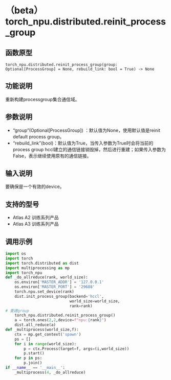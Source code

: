 # （beta）torch_npu.distributed.reinit_process_group

## 函数原型

```
torch_npu.distributed.reinit_process_group(group: Optional[ProcessGroup] = None, rebuild_link: bool = True) -> None
```

## 功能说明

重新构建processgroup集合通信域。

## 参数说明

- “group”(Optional[ProcessGroup]) ：默认值为None，使用默认值是reinit default process group。
- “rebuild_link”(bool)：默认值为True，当传入参数为True时会将当前的process group hccl建立的通信链接销毁掉，然后进行重建；如果传入参数为False，表示继续使用原有的通信链接。

## 输入说明

要确保是一个有效的device。

## 支持的型号

- <term>Atlas A2 训练系列产品</term>
- <term>Atlas A3 训练系列产品</term>

## 调用示例

```python
import os
import torch
import torch.distributed as dist
import multiprocessing as mp
import torch_npu
def _do_allreduce(rank, world_size):
    os.environ['MASTER_ADDR'] = '127.0.0.1'
    os.environ['MASTER_PORT'] = '29688'
    torch.npu.set_device(rank)
    dist.init_process_group(backend='hccl',
                            world_size=world_size,
                            rank=rank)
# 重建group
    torch_npu.distributed.reinit_process_group()
    a = torch.ones(2,2,device=f"npu:{rank}")
    dist.all_reduce(a)
def _multiprocess(world_size,f):
    ctx = mp.get_context('spawn')
    ps = []
    for i in range(world_size):
        p = ctx.Process(target=f, args=(i,world_size))
        p.start()
    for p in ps:
        p.join()
if __name__ == '__main__':
    _multiprocess(4, _do_allreduce)
```

